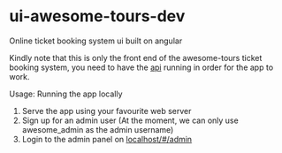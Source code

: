 # ui-awesome-tours-dev
Online ticket booking system ui built on angular

Kindly note that this is only the front end of the awesome-tours ticket booking system,
you need to have the [api](https://github.com/awesome-fortune/api-awesome-tours) running in order for the app
to work.

Usage: Running the app locally

1. Serve the app using your favourite web server
2. Sign up for an admin user (At the moment, we can only use awesome_admin as the admin username)
3. Login to the admin panel on [localhost/#/admin]()
